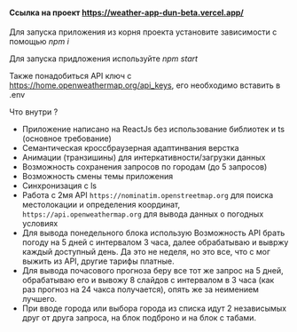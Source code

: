 #### Сcылка на проект <https://weather-app-dun-beta.vercel.app/>

Для запуска приложения из корня проекта установите зависимости с помощью _npm i_

Для запуска придложения используйте _npm start_

Также понадобиться API ключ с <https://home.openweathermap.org/api_keys>, его необходимо вставить в .env

Что внутри ?

- Приложение написано на ReactJs без использование библиотек и ts (основное требование)
- Семантическая кроссбраузерная адаптинвания верстка
- Анимации (транзишины) для интеркативности/загрузки данных
- Возможность сохранения запросов по городам (до 5 запросов)
- Возможность смены темы приложения
- Синхронизация с ls
- Работа с 2мя API `https://nominatim.openstreetmap.org` для поиска местолокации и определения координат, `https://api.openweathermap.org` для вывода данных о погодных условиях
- Для вывода понедельного блока использую Возможность API брать погоду на 5 дней с интервалом 3 часа, далее обрабатываю и вывржу каждый доступный день. Да это не неделя, но это все, что с мог выжить из API, другие тарифы платные.
- Для вывода почасового прогноза беру все тот же запрос на 5 дней, обрабатываю его и вывожу 8 слайдов с интервалом в 3 часа (как раз прогноз на 24 чакса получается), опять же за неимением лучшего.
- При вводе города или выбора города из списка идут 2 независымых друг от друга запроса, на блок подброно и на блок с табами.
